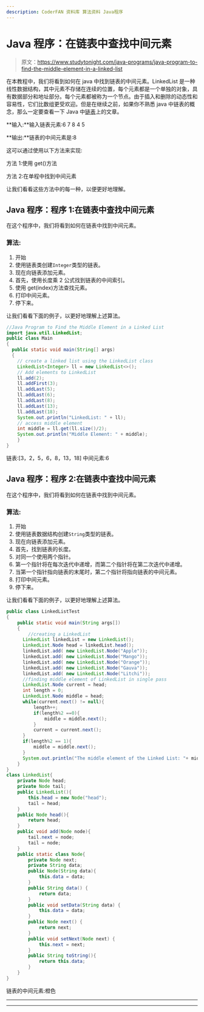 ```yaml
---
description: CoderFAN 资料库 算法资料 Java程序
---
```


# Java 程序：在链表中查找中间元素

> 原文：<https://www.studytonight.com/java-programs/java-program-to-find-the-middle-element-in-a-linked-list>

在本教程中，我们将看到如何在 java 中找到链表的中间元素。LinkedList 是一种线性数据结构，其中元素不存储在连续的位置，每个元素都是一个单独的对象，具有数据部分和地址部分。每个元素都被称为一个节点。由于插入和删除的动态性和容易性，它们比数组更受欢迎。但是在继续之前，如果你不熟悉 java 中链表的概念，那么一定要查看一下 Java 中[链表](https://www.studytonight.com/java/linkedlist-in-collection-framework.php)上的文章。

**输入:**输入链表元素:6 7 8 4 5

**输出:**链表的中间元素是:8

这可以通过使用以下方法来实现:

方法 1:使用 get()方法

方法 2:在单程中找到中间元素

让我们看看这些方法中的每一种，以便更好地理解。

## Java 程序：程序 1:在链表中查找中间元素

在这个程序中，我们将看到如何在链表中找到中间元素。

### 算法:

1.  开始
2.  使用链表类创建`Integer`类型的链表。
3.  现在向链表添加元素。
4.  首先，使用长度乘 2 公式找到链表的中间索引。
5.  使用 get(index)方法查找元素。
6.  打印中间元素。
7.  停下来。

让我们看看下面的例子，以更好地理解上述算法。

```java
//Java Program to Find the Middle Element in a Linked List
import java.util.LinkedList;
public class Main 
{
  public static void main(String[] args)
  {
    // create a linked list using the LinkedList class
    LinkedList<Integer> ll = new LinkedList<>();
    // Add elements to LinkedList
    ll.add(2);
    ll.addFirst(3);
    ll.addLast(5);
    ll.addLast(6);
    ll.addLast(8);
    ll.addLast(13);
    ll.addLast(18);
    System.out.println("LinkedList: " + ll);
    // access middle element
    int middle = ll.get(ll.size()/2);
    System.out.println("Middle Element: " + middle);
    }
}
```

链表:[3，2，5，6，8，13，18]
中间元素:6

## Java 程序：程序 2:在链表中查找中间元素

在这个程序中，我们将看到如何在链表中找到中间元素。

### 算法:

1.  开始
2.  使用链表数据结构创建`String`类型的链表。
3.  现在向链表添加元素。
4.  首先，找到链表的长度。
5.  对同一个使用两个指针。
6.  第一个指针将在每次迭代中递增，而第二个指针将在第二次迭代中递增。
7.  当第一个指针指向链表的末尾时，第二个指针将指向链表的中间元素。
8.  打印中间元素。
9.  停下来。

让我们看看下面的例子，以更好地理解上述算法。

```java
public class LinkedListTest 
{
    public static void main(String args[]) 
    {
        //creating a LinkedList
      LinkedList linkedList = new LinkedList();
      LinkedList.Node head = linkedList.head();
      linkedList.add( new LinkedList.Node("Apple"));
      linkedList.add( new LinkedList.Node("Mango"));
      linkedList.add( new LinkedList.Node("Orange"));
      linkedList.add( new LinkedList.Node("Gauva"));
      linkedList.add( new LinkedList.Node("Litchi"));
      //finding middle element of LinkedList in single pass
      LinkedList.Node current = head;
      int length = 0;
      LinkedList.Node middle = head;
      while(current.next() != null){
          length++;
          if(length%2 ==0){
              middle = middle.next();
          }
          current = current.next();
      }
      if(length%2 == 1){
          middle = middle.next();
      }
      System.out.println("The middle element of the Linked List: "+ middle);
    } 
}
class LinkedList{
    private Node head;
    private Node tail;
    public LinkedList(){
        this.head = new Node("head");
        tail = head;
    }
    public Node head(){
        return head;
    }
    public void add(Node node){
        tail.next = node;
        tail = node;
    }
    public static class Node{
        private Node next;
        private String data;
        public Node(String data){
            this.data = data;
        }
        public String data() {
            return data;
        }
        public void setData(String data) {
            this.data = data;
        }
        public Node next() {
            return next;
        }
        public void setNext(Node next) {
            this.next = next;
        }
        public String toString(){
            return this.data;
        }
    }
}
```

链表的中间元素:橙色

* * *

* * *